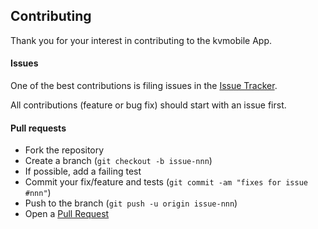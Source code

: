 ## Contributing

Thank you for your interest in contributing to the kvmobile App.

#### Issues

One of the best contributions is filing issues in the [Issue Tracker][issue-tracker]. 

All contributions (feature or bug fix) should start with an issue first.

#### Pull requests

- Fork the repository
- Create a branch (`git checkout -b issue-nnn`)
- If possible, add a failing test
- Commit your fix/feature and tests (`git commit -am "fixes for issue #nnn"`)
- Push to the branch (`git push -u origin issue-nnn`)
- Open a [Pull Request][pull-request]

[issue-tracker]: https://github.com/pkorduan/kvmobile/issues
[pull-request]: https://github.com/pkorduan/kvmobile/pulls
